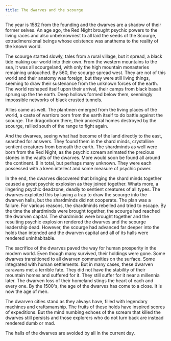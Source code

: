 ```yaml
---
title: The dwarves and the scourge
---
```


The year is 1582 from the founding and the dwarves are a shadow of their former selves. An age ago, the Red Night brought psychic powers to the living races and also unbeknownest to all laid the seeds of the Scourge, extradimensional beings whose existence was anathema to the reality of the known world. 

The scourge started slowly, tales from a rural village, but it spread, a black tide making our world into their own. From the western mountains to the sea, it was all scourgeland, with only the high mountain monasteries remaining untouched. By 560, the scourge spread west. They are not of this world and their anatomy was foreign, but they were still living things, seeming to draw their sustenance from the unknown forces of the earth. The world reshaped itself upon their arrival, their camps from black basalt sprung up the the earth. Deep hollows formed below them, seemingly impossible networks of black crusted tunnels. 

Allies came as well. The plantmen emerged from the living places of the world, a caste of warriors born from the earth itself to do battle against the scourge. The dragonborn there, their ancestral homes destroyed by the scourge, rallied south of the range to fight again. 

And the dwarves, seeing what had become of the land directly to the east, searched for answers. They found them in the shard minds, crystalline sentient creatures from beneath the earth. The shardminds as well were born from the Red Night, as the psychic scream animated the precious stones in the vaults of the dwarves. More would soon be found all around the continent. 8 in total, but perhaps many unknown. They were each possessed with a keen intellect and some measure of psychic power.

In the end, the dwarves discovered that bringing the shard minds together caused a great psychic explosion as they joined together. Whats more, a lingering psychic deadzone, deadly to sentient creatures of all types. The dwarves exploited this by laying a trap to draw the scourge into the dwarven halls, but the shardminds did not cooperate. The plan was a failure. For various reasons, the shardminds rebelled and tried to escape. By the time the shardminds were brought together, the scourge had reached the dwarven capital. The shardminds were brought together and the resulting psychic explosion rendered the dwarves and the scourge leadership dead. However, the scourge had advanced far deeper into the holds than intended and the dwarven capital and all of its halls were rendered uninhabitable.

The sacrifice of the dwarves paved the way for human prosperity in the modern world. Even though many survived, their holdings were gone. Some dwarves transitioned to all dwarven communities on the surface. Some integrated with human settlements. But in many cases, these dwarven caravans met a terrible fate. They did not have the stability of their mountain homes and suffered for it. They still suffer for it near a millennia later. The dwarven loss of their homeland stings the heart of each and every one. By the 1500's, the age of the dwarves has come to a close. It is now the age of men.

The dwarven cities stand as they always have, filled with legendary machines and craftsmanship. The fruits of these holds have inspired scores of expeditions. But the mind numbing echoes of the scream that killed the dwarves still persists and those explorers who do not turn back are instead rendered dumb or mad. 

The halls of the dwarves are avoided by all in the current day.